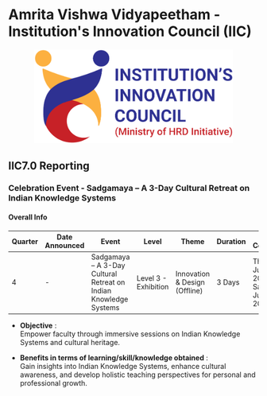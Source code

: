 # Amrita Vishwa Vidyapeetham - Institution's Innovation Council (IIC)

<p align="center">
  <img src="https://raw.githubusercontent.com/AVV-IIC/Admin/refs/heads/main/Assets/logo/IIC.png" alt="IIC Logo" width=400 />
</p>

## IIC7.0 Reporting
### Celebration Event - Sadgamaya – A 3-Day Cultural Retreat on Indian Knowledge Systems  

#### Overall Info  

| Quarter | Date Announced | Event | Level | Theme | Duration | Date Conducted | Participants | Contact | Organiser |
|---------|----------------|-------|-------|-------|----------|----------------|--------------|---------|-----------|
| 4 | - | Sadgamaya – A 3-Day Cultural Retreat on Indian Knowledge Systems | Level 3 - Exhibition | Innovation & Design (Offline) | 3 Days | Thursday, June 12, 2025 – Saturday, June 14, 2025 | - | - | Institute Council |

- **Objective** :  
  Empower faculty through immersive sessions on Indian Knowledge Systems and cultural heritage.  

- **Benefits in terms of learning/skill/knowledge obtained** :  
  Gain insights into Indian Knowledge Systems, enhance cultural awareness, and develop holistic teaching perspectives for personal and professional growth.  
